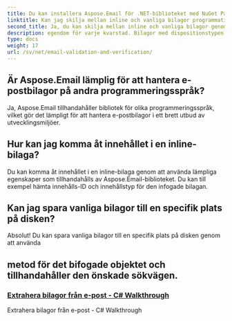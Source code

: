 ```yaml
---
title: Du kan installera Aspose.Email för .NET-biblioteket med NuGet Package Manager. Kör helt enkelt följande kommando i Package Manager Console:
linktitle: Kan jag skilja mellan inline och vanliga bilagor programmatiskt?
second_title: Ja, du kan skilja mellan inline och vanliga bilagor genom att inspektera
description: egendom för varje kvarstad. Bilagor med dispositionstypen "inline" är inline-bilagor.
type: docs
weight: 17
url: /sv/net/email-validation-and-verification/
---
```


## Är Aspose.Email lämplig för att hantera e-postbilagor på andra programmeringsspråk?

Ja, Aspose.Email tillhandahåller bibliotek för olika programmeringsspråk, vilket gör det lämpligt för att hantera e-postbilagor i ett brett utbud av utvecklingsmiljöer.

## Hur kan jag komma åt innehållet i en inline-bilaga?

Du kan komma åt innehållet i en inline-bilaga genom att använda lämpliga egenskaper som tillhandahålls av Aspose.Email-biblioteket. Du kan till exempel hämta innehålls-ID och innehållstyp för den infogade bilagan.

## Kan jag spara vanliga bilagor till en specifik plats på disken?

 Absolut! Du kan spara vanliga bilagor till en specifik plats på disken genom att använda

##  metod för det bifogade objektet och tillhandahåller den önskade sökvägen.
### [ Extrahera bilagor från e-post - C# Walkthrough](./email-validation-techniques-in-csharp-code/)
 Extrahera bilagor från e-post - C# Walkthrough